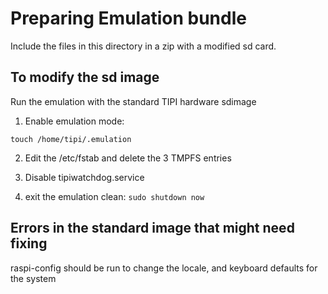 # Preparing Emulation bundle

Include the files in this directory in a zip with a modified sd card.

## To modify the sd image

Run the emulation with the standard TIPI hardware sdimage

1. Enable emulation mode:

```
touch /home/tipi/.emulation
```

2. Edit the /etc/fstab and delete the 3 TMPFS entries

3. Disable tipiwatchdog.service

4. exit the emulation clean: `sudo shutdown now`

## Errors in the standard image that might need fixing

raspi-config should be run to change the locale, and 
keyboard defaults for the system

